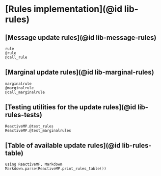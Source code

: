 # [Rules implementation](@id lib-rules)

## [Message update rules](@id lib-message-rules)

```@docs
rule
@rule
@call_rule
```

## [Marginal update rules](@id lib-marginal-rules)


```@docs
marginalrule
@marginalrule
@call_marginalrule
```

## [Testing utilities for the update rules](@id lib-rules-tests)

```@docs
ReactiveMP.@test_rules
ReactiveMP.@test_marginalrules
```

## [Table of available update rules](@id lib-rules-table)

```@example tables
using ReactiveMP, Markdown
Markdown.parse(ReactiveMP.print_rules_table())
```